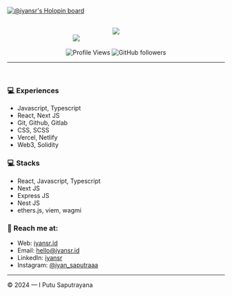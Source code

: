 
[![@iyansr's Holopin board](https://holopin.io/api/user/board?user=iyansr)](https://holopin.io/@iyansr)

<br />
<div align="center">
   <img src="https://github-readme-stats.vercel.app/api?username=iyansr&show_icons=true&theme=radical" />
</div>
<div align="center" style="max-width: 320px;">
<a href="https://wakatime.com"><img src="https://wakatime.com/share/@iyansr/e33c697c-35f6-408d-88b4-d6c9c1239518.png" /></a>
</div>

<br />

<div  align="center">
  <img src="https://komarev.com/ghpvc/?username=iyansr&color=blueviolet&style=flat-square" alt="Profile Views" />
  <img alt="GitHub followers" src="https://img.shields.io/github/followers/iyansr?color=blueviolet&style=flat-square">
</div>



---

<br/>

### 💻 Experiences

- Javascript, Typescript
- React, Next JS
- Git, Github, Gitlab
- CSS, SCSS
- Vercel, Netlify
- Web3, Solidity


### 💻 Stacks

- React, Javascript, Typescript
- Next JS
- Express JS
- Nest JS
- ethers.js, viem, wagmi

### 🚀 Reach me at:

- Web: [iyansr.id](https://iyansr.id)
- Email: [hello@iyansr.id](mailto:hello@iyansr.id)
- LinkedIn: [iyansr](https://www.linkedin.com/in/iyansr/)
- Instagram: [@iyan_saputraaa](https://instagram.com/iyan_saputraaa)

---

© 2024 — I Putu Saputrayana
